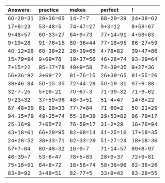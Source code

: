 | Answers: | practice | makes | perfect | ! |
| :--- | :--- | :--- | :--- | :--- |
| 60-29=31 | 29+36=65 | 14-7=7 | 68-29=39 | 24+38=62 | 
| 17+6=23 | 53-48=5 | 74-47=27 | 9+3=12 | 8+59=67 | 
| 9+48=57 | 60-33=27 | 64+9=73 | 77+14=91 | 4+59=63 | 
| 9+19=28 | 91-76=15 | 80-36=44 | 77+18=95 | 86-27=59 | 
| 40-12=28 | 60-38=22 | 26+39=65 | 4+78=82 | 39+47=86 | 
| 15+79=94 | 9+69=78 | 19+37=56 | 46+28=74 | 93-29=64 | 
| 7+15=22 | 95-17=78 | 49+9=58 | 74-39=35 | 9+27=36 | 
| 56+36=92 | 3+69=72 | 91-76=15 | 26+39=65 | 81-55=26 | 
| 38+46=84 | 50-15=35 | 72-44=28 | 50-19=31 | 97-9=88 | 
| 32-7=25 | 5+16=21 | 70-67=3 | 71-39=32 | 71-9=62 | 
| 9+23=32 | 37+59=96 | 48+3=51 | 51-4=47 | 14+8=22 | 
| 87-48=39 | 61-28=33 | 77+7=84 | 71-69=2 | 50-21=29 | 
| 94-15=79 | 49+25=74 | 55-16=39 | 29+53=82 | 96-79=17 | 
| 25-16=9 | 7+65=72 | 76-59=17 | 31-2=29 | 18+76=94 | 
| 43+18=61 | 66+29=95 | 82-68=14 | 41-25=16 | 17+18=35 | 
| 24+28=52 | 38+33=71 | 62-33=29 | 51-27=24 | 18+18=36 | 
| 57+7=64 | 80-48=32 | 16-9=7 | 71-14=57 | 89+8=97 | 
| 46-39=7 | 53-6=47 | 78+5=83 | 28+9=37 | 72+9=81 | 
| 75+16=91 | 64+8=72 | 16+58=74 | 58+38=96 | 62-36=26 | 
| 83+9=92 | 3+48=51 | 82-77=5 | 33+9=42 | 83-28=55 | 
